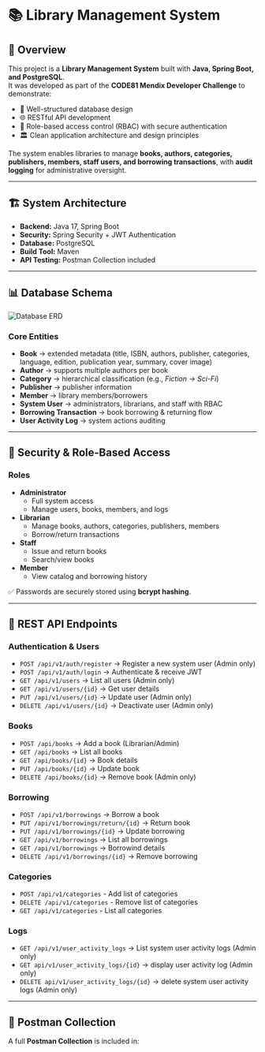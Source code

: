 # 📚 Library Management System

## 🚀 Overview
This project is a **Library Management System** built with **Java, Spring Boot, and PostgreSQL**.  
It was developed as part of the **CODE81 Mendix Developer Challenge** to demonstrate:

- 📂 Well-structured database design  
- 🌐 RESTful API development  
- 🔐 Role-based access control (RBAC) with secure authentication  
- 🏛️ Clean application architecture and design principles  

The system enables libraries to manage **books, authors, categories, publishers, members, staff users, and borrowing transactions**, with **audit logging** for administrative oversight.

---

## 🏗️ System Architecture
- **Backend:** Java 17, Spring Boot  
- **Security:** Spring Security + JWT Authentication  
- **Database:** PostgreSQL  
- **Build Tool:** Maven  
- **API Testing:** Postman Collection included  

---

## 📊 Database Schema

![Database ERD](https://github.com/user-attachments/assets/2049d7d7-5ddd-4663-9f51-f4050f7bbeee)

### Core Entities
- **Book** → extended metadata (title, ISBN, authors, publisher, categories, language, edition, publication year, summary, cover image)  
- **Author** → supports multiple authors per book  
- **Category** → hierarchical classification (e.g., *Fiction → Sci-Fi*)  
- **Publisher** → publisher information  
- **Member** → library members/borrowers  
- **System User** → administrators, librarians, and staff with RBAC  
- **Borrowing Transaction** → book borrowing & returning flow  
- **User Activity Log** → system actions auditing  

---

## 🔐 Security & Role-Based Access

### Roles
- **Administrator**
  - Full system access  
  - Manage users, books, members, and logs  
- **Librarian**
  - Manage books, authors, categories, publishers, members  
  - Borrow/return transactions  
- **Staff**
  - Issue and return books  
  - Search/view books  
- **Member**
  - View catalog and borrowing history  

✅ Passwords are securely stored using **bcrypt hashing**.

---

## 📡 REST API Endpoints

### Authentication & Users
- `POST /api/v1/auth/register` → Register a new system user (Admin only)  
- `POST /api/v1/auth/login` → Authenticate & receive JWT  
- `GET /api/v1/users` → List all users (Admin only)  
- `GET /api/v1/users/{id}` → Get user details  
- `PUT /api/v1/users/{id}` → Update user (Admin only)  
- `DELETE /api/v1/users/{id}` → Deactivate user (Admin only)  

### Books
- `POST /api/books` → Add a book (Librarian/Admin)  
- `GET /api/books` → List all books  
- `GET /api/books/{id}` → Book details  
- `PUT /api/books/{id}` → Update book  
- `DELETE /api/books/{id}` → Remove book (Admin only)  

### Borrowing
- `POST /api/v1/borrowings` → Borrow a book  
- `PUT /api/v1/borrowings/return/{id}` → Return book
- `PUT /api/v1/borrowings/{id}` → Update borrowing
- `GET /api/v1/borrowings` → List all borrowings
- `GET /api/v1/borrowings` → Borrowind details
- `DELETE /api/v1/borrowings/{id}` → Remove borrowing

### Categories
- `POST /api/v1/categories` - Add list of categories
- `DELETE /api/v1/categories` - Remove list of categories
- `GET /api/v1/categories` - List all categories

### Logs
- `GET /api/v1/user_activity_logs` → List system user activity logs (Admin only)
- `GET api/v1/user_activity_logs/{id}` → display user activity log (Admin only)
- `DELETE api/v1/user_activity_logs/{id}` → delete system user activity logs (Admin only)

---

## 📌 Postman Collection
A full **Postman Collection** is included in:  
